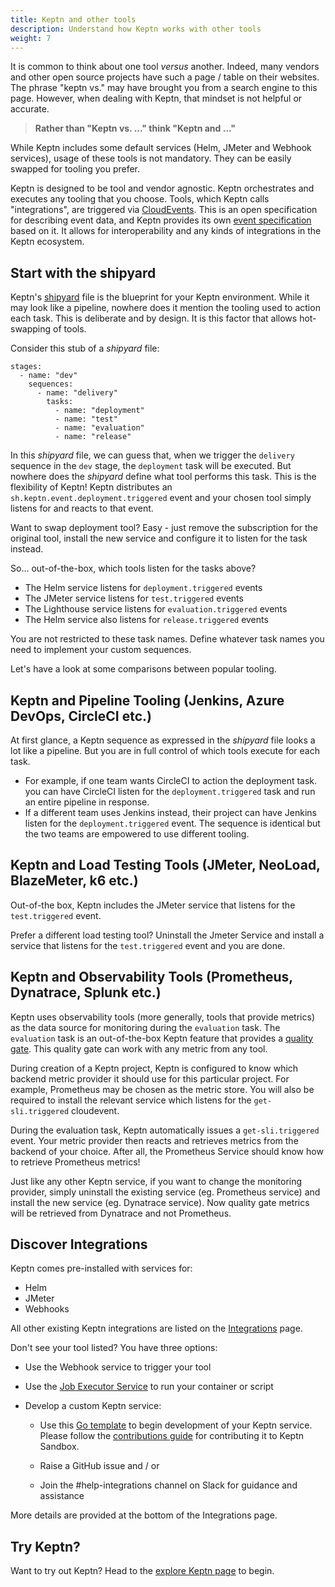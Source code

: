 ```yaml
---
title: Keptn and other tools
description: Understand how Keptn works with other tools
weight: 7
---
```


It is common to think about one tool _versus_ another.
Indeed, many vendors and other open source projects have such a page / table on their websites.
The phrase "keptn vs." may have brought you from a search engine to this page.
However, when dealing with Keptn, that mindset is not helpful or accurate.

> **Rather than "Keptn vs. ..." think "Keptn and ..."**

While Keptn includes some default services
(Helm, JMeter and Webhook services), usage of these tools is not mandatory.
They can be easily swapped for tooling you prefer.

Keptn is designed to be tool and vendor agnostic.
Keptn orchestrates and executes any tooling that you choose.
Tools, which Keptn calls "integrations", are triggered via [CloudEvents](https://cloudevents.io/).
This is an open specification for describing event data, and Keptn provides its own [event specification](https://github.com/keptn/spec) based on it.
It allows for interoperability and any kinds of integrations in the Keptn ecosystem.

## Start with the shipyard

Keptn's [shipyard](../../1.0.x/reference/files/shipyard/) file is the blueprint for your Keptn environment.
While it may look like a pipeline, nowhere does it mention the tooling used to action each task.
This is deliberate and by design.
It is this factor that allows hot-swapping of tools.

Consider this stub of a *shipyard* file:

```
stages:
  - name: "dev"
    sequences:
      - name: "delivery"
        tasks:
          - name: "deployment"
          - name: "test"
          - name: "evaluation"
          - name: "release"
```

In this *shipyard* file, we can guess that, when we trigger the `delivery` sequence in the `dev` stage,
the `deployment` task will be executed.
But nowhere does the *shipyard* define what tool performs this task.
This is the flexibility of Keptn!
Keptn distributes an `sh.keptn.event.deployment.triggered` event
and your chosen tool simply listens for and reacts to that event.

Want to swap deployment tool? Easy - just remove the subscription for the original tool,
install the new service and configure it to listen for the task instead.

So... out-of-the-box, which tools listen for the tasks above?

* The Helm service listens for `deployment.triggered` events
* The JMeter service listens for `test.triggered` events
* The Lighthouse service listens for `evaluation.triggered` events
* The Helm service also listens for `release.triggered` events

You are not restricted to these task names.
Define whatever task names you need to implement your custom sequences.

Let's have a look at some comparisons between popular tooling.

## Keptn and Pipeline Tooling (Jenkins, Azure DevOps, CircleCI etc.)

At first glance, a Keptn sequence as expressed in the *shipyard* file
looks a lot like a pipeline.
But you are in full control of which tools execute for each task.

* For example, if one team wants CircleCI to action the deployment task.
you can have CircleCI listen for the `deployment.triggered` task and run an entire pipeline in response.
* If a different team uses Jenkins instead,
their project can have Jenkins listen for the `deployment.triggered` event.
The sequence is identical but the two teams are empowered to use different tooling.

## Keptn and Load Testing Tools (JMeter, NeoLoad, BlazeMeter, k6 etc.)

Out-of-the box, Keptn includes the JMeter service that listens for the `test.triggered` event.

Prefer a different load testing tool?
Uninstall the Jmeter Service and install a service that listens for the `test.triggered` event and you are done.

## Keptn and Observability Tools (Prometheus, Dynatrace, Splunk etc.)

Keptn uses observability tools (more generally, tools that provide metrics)
as the data source for monitoring during the `evaluation` task.
The `evaluation` task is an out-of-the-box Keptn feature
that provides a [quality gate](../quality_gates/).
This quality gate can work with any metric from any tool.

During creation of a Keptn project,
Keptn is configured to know which backend metric provider it should use for this particular project.
For example, Prometheus may be chosen as the metric store.
You will also be required to install the relevant service
which listens for the `get-sli.triggered` cloudevent.

During the evaluation task, Keptn automatically issues a `get-sli.triggered` event.
Your metric provider then reacts and retrieves metrics from the backend of your choice.
After all, the Prometheus Service should know how to retrieve Prometheus metrics!

Just like any other Keptn service, if you want to change the monitoring provider,
simply uninstall the existing service (eg. Prometheus service)
and install the new service (eg. Dynatrace service).
Now quality gate metrics will be retrieved from Dynatrace and not Prometheus.

## Discover Integrations

Keptn comes pre-installed with services for:

* Helm
* JMeter
* Webhooks

All other existing Keptn integrations are listed on the
[Integrations](https://keptn.sh/docs/integrations/) page.

Don't see your tool listed? You have three options:

* Use the Webhook service to trigger your tool
* Use the [Job Executor Service](https://artifacthub.io/packages/keptn/keptn-integrations/job-executor-service)
to run your container or script
* Develop a custom Keptn service:

  * Use this [Go template](https://github.com/keptn-sandbox/keptn-service-template-go)
    to begin development of your Keptn service.
    Please follow the [contributions guide](https://github.com/keptn-sandbox/contributing)
    for contributing it to Keptn Sandbox.

  * Raise a GitHub issue and / or
  * Join the #help-integrations channel on Slack for guidance and assistance

More details are provided at the bottom of the Integrations page.

## Try Keptn?

Want to try out Keptn? Head to the [explore Keptn page](../../explore/) to begin.

